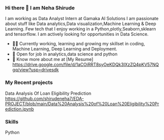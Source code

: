 ### Hi there 👋 I am Neha Shirude
I am working as Data Analyst Intern at Gamaka AI Solutions
I am passionate about stuff like Data analytics,Data visualization,Machine Learning & Deep Learning.
Few tech that I enjoy working in a Python,plotly,Seaborn,sklearn and tensorflow. I am actively looking for opportunities in Data Science.

- 👩‍💻 Currently working, learning and growing my skillset in coding, Machine Learning, Deep Learning and Deployment.
- 🤝 Open for job in analytics,data science and python
- 👩 Know more about me at [My Resume] https://drive.google.com/file/d/1aCOiRRT8syOeKDQk3IXzZQ4pKV57NQgq/view?usp=drivesdk

### My Recent projects
Data Analysis Of Loan Eligibility Prediction 
https://github.com/shirudeneha7/EDA-PROJECT/blob/main/Data%20Analysis%20of%20Loan%20Eligibility%20Prediction.ipynb

### Skills
Python
